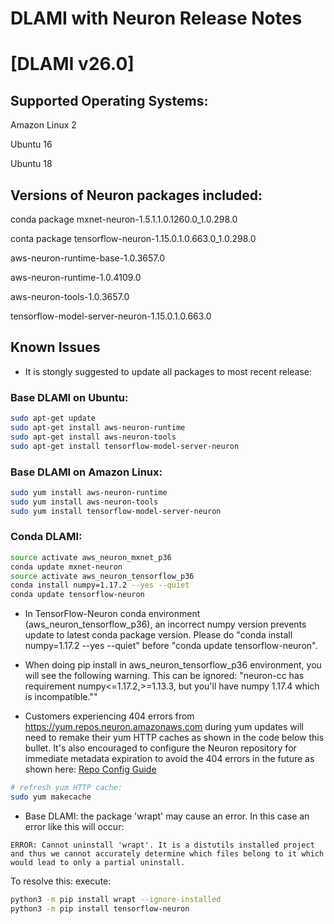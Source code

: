 # DLAMI with Neuron Release Notes

# [DLAMI v26.0]

## Supported Operating Systems:

Amazon Linux 2

Ubuntu 16

Ubuntu 18

## Versions of Neuron packages included:

conda package mxnet-neuron-1.5.1.1.0.1260.0_1.0.298.0

conta package tensorflow-neuron-1.15.0.1.0.663.0_1.0.298.0

aws-neuron-runtime-base-1.0.3657.0

aws-neuron-runtime-1.0.4109.0

aws-neuron-tools-1.0.3657.0

tensorflow-model-server-neuron-1.15.0.1.0.663.0



## Known Issues

* It is stongly suggested to update all packages to most recent release:

###  Base DLAMI on Ubuntu:

```bash
sudo apt-get update
sudo apt-get install aws-neuron-runtime
sudo apt-get install aws-neuron-tools
sudo apt-get install tensorflow-model-server-neuron
```

###  Base DLAMI on Amazon Linux:
```bash
sudo yum install aws-neuron-runtime
sudo yum install aws-neuron-tools
sudo yum install tensorflow-model-server-neuron
```

### Conda DLAMI:
```bash
source activate aws_neuron_mxnet_p36
conda update mxnet-neuron
source activate aws_neuron_tensorflow_p36
conda install numpy=1.17.2 --yes --quiet
conda update tensorflow-neuron
```

* In TensorFlow-Neuron conda environment (aws_neuron_tensorflow_p36), an incorrect numpy version prevents update to latest conda package version. Please do "conda install numpy=1.17.2 --yes --quiet" before "conda update tensorflow-neuron".

* When doing pip install in aws_neuron_tensorflow_p36 environment, you will see the following warning. This can be ignored: "neuron-cc <version> has requirement numpy<=1.17.2,>=1.13.3, but you'll have numpy 1.17.4 which is incompatible.""
  
* Customers experiencing 404 errors from https://yum.repos.neuron.amazonaws.com during yum updates will need to remake their yum HTTP caches as shown in the code below this bullet.  It's also encouraged to configure the Neuron repository for immediate metadata expiration to avoid the 404 errors in the future as shown here: [Repo Config Guide](../docs/guide-repo-config.md)

```bash
# refresh yum HTTP cache:
sudo yum makecache
```

* Base DLAMI: the package 'wrapt' may cause an error. In this case an error like this will occur:

```
ERROR: Cannot uninstall 'wrapt'. It is a distutils installed project and thus we cannot accurately determine which files belong to it which would lead to only a partial uninstall.
```

To resolve this: execute:

```bash
python3 -m pip install wrapt --ignore-installed
python3 -m pip install tensorflow-neuron
```
